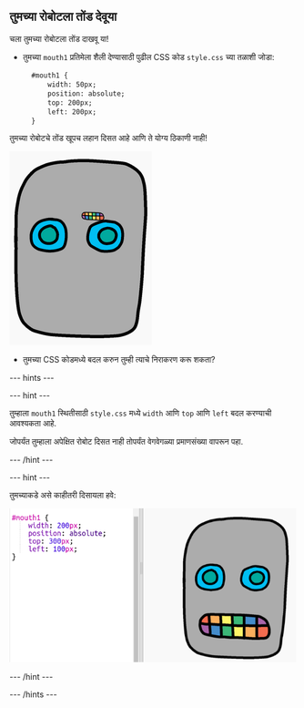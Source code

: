 ## तुमच्या रोबोटला तोंड देवूया

चला तुमच्या रोबोटला तोंड दाखवू या!

- तुमच्या `mouth1` प्रतिमेला शैली देण्यासाठी पुढील CSS कोड `style.css` च्या तळाशी जोडा:
    
        #mouth1 {
            width: 50px;
            position: absolute;
            top: 200px;
            left: 200px;
        }
        

तुमच्या रोबोटचे तोंड खूपच लहान दिसत आहे आणि ते योग्य ठिकाणी नाही!

![screenshot](images/robot-mouth.png)

- तुमच्या CSS कोडमध्ये बदल करुन तुम्ही त्याचे निराकरण करू शकता?

--- hints ---

--- hint ---

तुम्हाला `mouth1` स्थितीसाठी `style.css` मध्ये `width` आणि `top` आणि `left` बदल करण्याची आवश्यकता आहे.

जोपर्यंत तुम्हाला अपेक्षित रोबोट दिसत नाही तोपर्यंत वेगवेगळ्या प्रमाणसंख्या वापरून पहा.

--- /hint ---

--- hint ---

तुमच्याकडे असे काहीतरी दिसायला हवे:

![screenshot](images/robot-mouth-code.png)

--- /hint ---

--- /hints ---